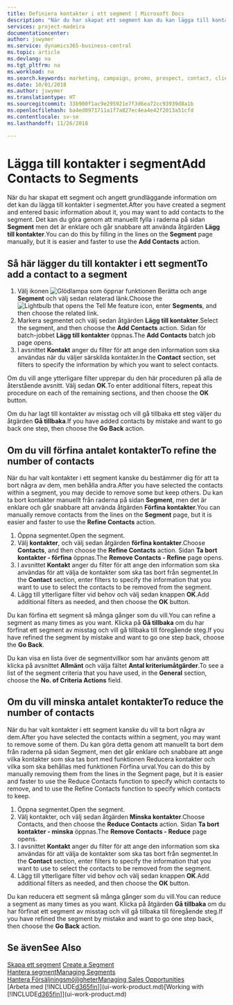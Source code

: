 ```yaml
---
title: Definiera kontakter i ett segment | Microsoft Docs
description: "När du har skapat ett segment kan du kan lägga till kontakter i segmentet, exempelvis som en del av en marknadsföringskampanj där du riktar dig mot vissa kunder."
services: project-madeira
documentationcenter: 
author: jswymer
ms.service: dynamics365-business-central
ms.topic: article
ms.devlang: na
ms.tgt_pltfrm: na
ms.workload: na
ms.search.keywords: marketing, campaign, promo, prospect, contact, client, customer
ms.date: 10/01/2018
ms.author: jswymer
ms.translationtype: HT
ms.sourcegitcommit: 33b900f1ac9e295921e7f3d6ea72cc93939d8a1b
ms.openlocfilehash: ba4ed0971711a1f7a827ec4ea4e42f2013a51cfd
ms.contentlocale: sv-se
ms.lasthandoff: 11/26/2018

---
```

# <a name="add-contacts-to-segments"></a><span data-ttu-id="6ccbe-103">Lägga till kontakter i segment</span><span class="sxs-lookup"><span data-stu-id="6ccbe-103">Add Contacts to Segments</span></span>
<span data-ttu-id="6ccbe-104">När du har skapat ett segment och angett grundläggande information om det kan du lägga till kontakter i segmentet.</span><span class="sxs-lookup"><span data-stu-id="6ccbe-104">After you have created a segment and entered basic information about it, you may want to add contacts to the segment.</span></span> <span data-ttu-id="6ccbe-105">Det kan du göra genom att manuellt fylla i raderna på sidan **Segment** men det är enklare och går snabbare att använda åtgärden **Lägg till kontakter**.</span><span class="sxs-lookup"><span data-stu-id="6ccbe-105">You can do this by filling in the lines on the **Segment** page manually, but it is easier and faster to use the **Add Contacts** action.</span></span>

## <a name="to-add-a-contact-to-a-segment"></a><span data-ttu-id="6ccbe-106">Så här lägger du till kontakter i ett segment</span><span class="sxs-lookup"><span data-stu-id="6ccbe-106">To add a contact to a segment</span></span>
1. <span data-ttu-id="6ccbe-107">Välj ikonen ![Glödlampa som öppnar funktionen Berätta](media/ui-search/search_small.png "Berätta vad du vill göra") och ange **Segment** och välj sedan relaterad länk.</span><span class="sxs-lookup"><span data-stu-id="6ccbe-107">Choose the ![Lightbulb that opens the Tell Me feature](media/ui-search/search_small.png "Tell me what you want to do") icon, enter **Segments**, and then choose the related link.</span></span>  
2. <span data-ttu-id="6ccbe-108">Markera segmentet och välj sedan åtgärden **Lägg till kontakter**.</span><span class="sxs-lookup"><span data-stu-id="6ccbe-108">Select the segment, and then choose the **Add Contacts** action.</span></span> <span data-ttu-id="6ccbe-109">Sidan för batch-jobbet **Lägg till kontakter** öppnas.</span><span class="sxs-lookup"><span data-stu-id="6ccbe-109">The **Add Contacts** batch job page opens.</span></span>
3. <span data-ttu-id="6ccbe-110">I avsnittet **Kontakt** anger du filter för att ange den information som ska användas när du väljer särskilda kontakter.</span><span class="sxs-lookup"><span data-stu-id="6ccbe-110">In the **Contact** section, set filters to specify the information by which you want to select contacts.</span></span>

<span data-ttu-id="6ccbe-111">Om du vill ange ytterligare filter upprepar du den här proceduren på alla de återstående avsnitt. Välj sedan **OK**.</span><span class="sxs-lookup"><span data-stu-id="6ccbe-111">To enter additional filters, repeat this procedure on each of the remaining sections, and then choose the **OK** button.</span></span>

<span data-ttu-id="6ccbe-112">Om du har lagt till kontakter av misstag och vill gå tillbaka ett steg väljer du åtgärden **Gå tillbaka**.</span><span class="sxs-lookup"><span data-stu-id="6ccbe-112">If you have added contacts by mistake and want to go back one step, then choose the **Go Back** action.</span></span>

## <a name="to-refine-the-number-of-contacts"></a><span data-ttu-id="6ccbe-113">Om du vill förfina antalet kontakter</span><span class="sxs-lookup"><span data-stu-id="6ccbe-113">To refine the number of contacts</span></span>
<span data-ttu-id="6ccbe-114">När du har valt kontakter i ett segment kanske du bestämmer dig för att ta bort några av dem, men behålla andra.</span><span class="sxs-lookup"><span data-stu-id="6ccbe-114">After you have selected the contacts within a segment, you may decide to remove some but keep others.</span></span> <span data-ttu-id="6ccbe-115">Du kan ta bort kontakter manuellt från raderna på sidan **Segment**, men det är enklare och går snabbare att använda åtgärden **Förfina kontakter**.</span><span class="sxs-lookup"><span data-stu-id="6ccbe-115">You can manually remove contacts from the lines on the **Segment** page, but it is easier and faster to use the **Refine Contacts** action.</span></span>

1. <span data-ttu-id="6ccbe-116">Öppna segmentet.</span><span class="sxs-lookup"><span data-stu-id="6ccbe-116">Open the segment.</span></span>
2. <span data-ttu-id="6ccbe-117">Välj **kontakter**, och välj sedan åtgärden **förfina kontakter**.</span><span class="sxs-lookup"><span data-stu-id="6ccbe-117">Choose **Contacts**, and then choose the **Refine Contacts** action.</span></span> <span data-ttu-id="6ccbe-118">Sidan **Ta bort kontakter - förfina** öppnas.</span><span class="sxs-lookup"><span data-stu-id="6ccbe-118">The **Remove Contacts - Refine** page opens.</span></span>
3. <span data-ttu-id="6ccbe-119">I avsnittet **Kontakt** anger du filter för att ange den information som ska användas för att välja de kontakter som ska tas bort från segmentet.</span><span class="sxs-lookup"><span data-stu-id="6ccbe-119">In the **Contact** section, enter filters to specify the information that you want to use to select the contacts to be removed from the segment.</span></span>
4. <span data-ttu-id="6ccbe-120">Lägg till ytterligare filter vid behov och välj sedan knappen **OK**.</span><span class="sxs-lookup"><span data-stu-id="6ccbe-120">Add additional filters as needed, and then choose the **OK** button.</span></span>

<span data-ttu-id="6ccbe-121">Du kan förfina ett segment så många gånger som du vill.</span><span class="sxs-lookup"><span data-stu-id="6ccbe-121">You can refine a segment as many times as you want.</span></span> <span data-ttu-id="6ccbe-122">Klicka på **Gå tillbaka** om du har förfinat ett segment av misstag och vill gå tillbaka till föregående steg.</span><span class="sxs-lookup"><span data-stu-id="6ccbe-122">If you have refined the segment by mistake and want to go one step back, choose the **Go Back**.</span></span>

<span data-ttu-id="6ccbe-123">Du kan visa en lista över de segmentvillkor som har använts genom att klicka på avsnittet **Allmänt** och välja fältet **Antal kriteriumåtgärder**.</span><span class="sxs-lookup"><span data-stu-id="6ccbe-123">To see a list of the segment criteria that you have used, in the **General** section, choose the **No. of Criteria Actions** field.</span></span>

## <a name="to-reduce-the-number-of-contacts"></a><span data-ttu-id="6ccbe-124">Om du vill minska antalet kontakter</span><span class="sxs-lookup"><span data-stu-id="6ccbe-124">To reduce the number of contacts</span></span>
<span data-ttu-id="6ccbe-125">När du har valt kontakter i ett segment kanske du vill ta bort några av dem.</span><span class="sxs-lookup"><span data-stu-id="6ccbe-125">After you have selected the contacts within a segment, you may want to remove some of them.</span></span> <span data-ttu-id="6ccbe-126">Du kan göra detta genom att manuellt ta bort dem från raderna på sidan Segment, men det går enklare och snabbare att ange vilka kontakter som ska tas bort med funktionen Reducera kontakter och vilka som ska behållas med funktionen Förfina urval.</span><span class="sxs-lookup"><span data-stu-id="6ccbe-126">You can do this by manually removing them from the lines in the Segment page, but it is easier and faster to use the Reduce Contacts function to specify which contacts to remove, and to use the Refine Contacts function to specify which contacts to keep.</span></span>

1. <span data-ttu-id="6ccbe-127">Öppna segmentet.</span><span class="sxs-lookup"><span data-stu-id="6ccbe-127">Open the segment.</span></span>
2. <span data-ttu-id="6ccbe-128">Välj kontakter, och välj sedan åtgärden **Minska kontakter**.</span><span class="sxs-lookup"><span data-stu-id="6ccbe-128">Choose Contacts, and then choose the **Reduce Contacts** action.</span></span> <span data-ttu-id="6ccbe-129">Sidan **Ta bort kontakter - minska** öppnas.</span><span class="sxs-lookup"><span data-stu-id="6ccbe-129">The **Remove Contacts - Reduce** page opens.</span></span>
3. <span data-ttu-id="6ccbe-130">I avsnittet **Kontakt** anger du filter för att ange den information som ska användas för att välja de kontakter som ska tas bort från segmentet.</span><span class="sxs-lookup"><span data-stu-id="6ccbe-130">In the **Contact** section, enter filters to specify the information that you want to use to select the contacts to be removed from the segment.</span></span>
4. <span data-ttu-id="6ccbe-131">Lägg till ytterligare filter vid behov och välj sedan knappen **OK**.</span><span class="sxs-lookup"><span data-stu-id="6ccbe-131">Add additional filters as needed, and then choose the **OK** button.</span></span>

<span data-ttu-id="6ccbe-132">Du kan reducera ett segment så många gånger som du vill.</span><span class="sxs-lookup"><span data-stu-id="6ccbe-132">You can reduce a segment as many times as you want.</span></span> <span data-ttu-id="6ccbe-133">Klicka på åtgärden **Gå tillbaka** om du har förfinat ett segment av misstag och vill gå tillbaka till föregående steg.</span><span class="sxs-lookup"><span data-stu-id="6ccbe-133">If you have refined the segment by mistake and want to go one step back, then choose the **Go Back** action.</span></span>

## <a name="see-also"></a><span data-ttu-id="6ccbe-134">Se även</span><span class="sxs-lookup"><span data-stu-id="6ccbe-134">See Also</span></span>
<span data-ttu-id="6ccbe-135">[Skapa ett segment](marketing-how-create-segment.md) </span><span class="sxs-lookup"><span data-stu-id="6ccbe-135">[Create a Segment](marketing-how-create-segment.md) </span></span>  
[<span data-ttu-id="6ccbe-136">Hantera segment</span><span class="sxs-lookup"><span data-stu-id="6ccbe-136">Managing Segments</span></span>](marketing-segments.md)  
[<span data-ttu-id="6ccbe-137">Hantera Försäljningsmöjligheter</span><span class="sxs-lookup"><span data-stu-id="6ccbe-137">Managing Sales Opportunities</span></span>](marketing-manage-sales-opportunities.md)  
<span data-ttu-id="6ccbe-138">[Arbeta med [!INCLUDE[d365fin](includes/d365fin_md.md)]](ui-work-product.md)</span><span class="sxs-lookup"><span data-stu-id="6ccbe-138">[Working with [!INCLUDE[d365fin](includes/d365fin_md.md)]](ui-work-product.md)</span></span>  

